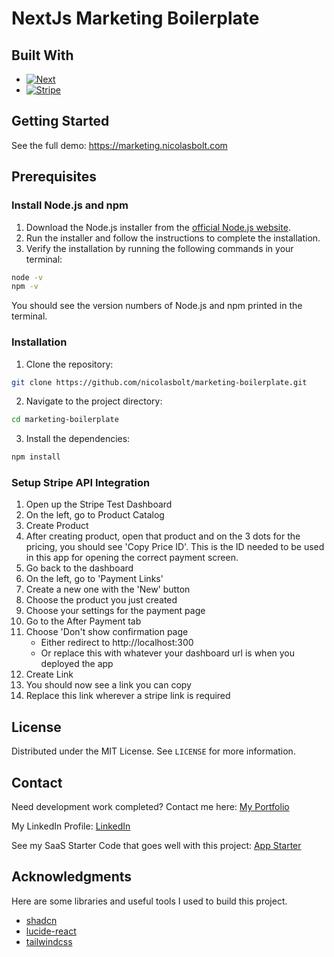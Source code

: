 # NextJs Marketing Boilerplate

## Built With

* [![Next][Next.js]][Next-url]
* [![Stripe][Stripe]][Stripe-url]

[Next.js]: https://img.shields.io/badge/Next.js-000000?style=for-the-badge&logo=nextdotjs&logoColor=white
[Next-url]: https://nextjs.org/
[Stripe]: https://img.shields.io/badge/Stripe-008CDD?style=for-the-badge&logo=stripe&logoColor=white
[Stripe-url]: https://stripe.com/

## Getting Started

See the full demo: https://marketing.nicolasbolt.com

## Prerequisites

### Install Node.js and npm

1. Download the Node.js installer from the [official Node.js website](https://nodejs.org/).
2. Run the installer and follow the instructions to complete the installation.
3. Verify the installation by running the following commands in your terminal:

```bash
node -v
npm -v
```

You should see the version numbers of Node.js and npm printed in the terminal.

### Installation

1. Clone the repository:

```bash
git clone https://github.com/nicolasbolt/marketing-boilerplate.git
```

2. Navigate to the project directory:

```bash
cd marketing-boilerplate
```

3. Install the dependencies:

```bash
npm install
```

### Setup Stripe API Integration

1. Open up the Stripe Test Dashboard
2. On the left, go to Product Catalog
3. Create Product
4. After creating product, open that product and on the 3 dots for the pricing, you should see 'Copy Price ID'.  This is the ID needed to be used in this app for opening the correct payment screen.
5. Go back to the dashboard
6. On the left, go to 'Payment Links'
7. Create a new one with the 'New' button
8. Choose the product you just created
9. Choose your settings for the payment page
10. Go to the After Payment tab
11. Choose 'Don't show confirmation page
    - Either redirect to http://localhost:300
    - Or replace this with whatever your dashboard url is when you deployed the app
12. Create Link
13. You should now see a link you can copy
14. Replace this link wherever a stripe link is required

## License
Distributed under the MIT License.  See `LICENSE` for more information.

## Contact
Need development work completed?  Contact me here:
[My Portfolio](https://nicolasbolt.com)

My LinkedIn Profile:
[LinkedIn](https://www.linkedin.com/in/nicolas-bolt-59a523131/)

See my SaaS Starter Code that goes well with this project:
[App Starter](https://github.com/nicolasbolt/app-starter)

## Acknowledgments
Here are some libraries and useful tools I used to build this project.

* [shadcn](https://github.com/shadcn)
* [lucide-react](https://github.com/lucide-icons/lucide)
* [tailwindcss](https://tailwindcss.com/)
